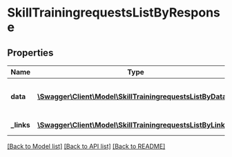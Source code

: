 # SkillTrainingrequestsListByResponse

## Properties
Name | Type | Description | Notes
------------ | ------------- | ------------- | -------------
**data** | [**\Swagger\Client\Model\SkillTrainingrequestsListByData**](SkillTrainingrequestsListByData.md) | List of all retrieved training requests | 
**_links** | [**\Swagger\Client\Model\SkillTrainingrequestsListByLinks[]**](SkillTrainingrequestsListByLinks.md) | Links to pages | 

[[Back to Model list]](../README.md#documentation-for-models) [[Back to API list]](../README.md#documentation-for-api-endpoints) [[Back to README]](../README.md)


